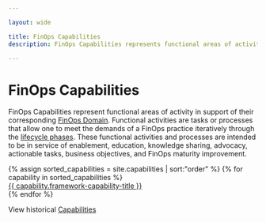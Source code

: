 ```yaml
---

layout: wide

title: FinOps Capabilities
description: FinOps Capabilities represents functional areas of activity in support of their corresponding FinOps Domains.

---
```


# FinOps Capabilities

FinOps Capabilities represent functional areas of activity in support of their corresponding [FinOps Domain](/framework/domains/). Functional activities are tasks or processes that allow one to meet the demands of a FinOps practice iteratively through the [lifecycle phases](/framework/phases/). These functional activities and processes are intended to be in service of enablement, education, knowledge sharing, advocacy, actionable tasks, business objectives, and FinOps maturity improvement.


<div class="flex flex-col md:flex-row flex-wrap items-stretch bg-gray-200 p-4 rounded-md my-8">
{% assign sorted_capabilities = site.capabilities | sort:"order" %}
{% for capability in sorted_capabilities %}
<div class="md:w-1/2 flex items-stretch">
    <div class="m-2 w-full bg-white flex space-x-6 border-solid border-gray-200 border rounded-lg shadow-sm hover:border-green-500  transition transform duration-200">
      <a class="text-base font-medium p-2 pl-4 block w-full text-gray-700" href="{{ capability.url }}">{{ capability.framework-capability-title }}</a>
  </div>
</div>
{% endfor %}
</div>


View historical [Capabilities](/framework/archive/v0.1/)
